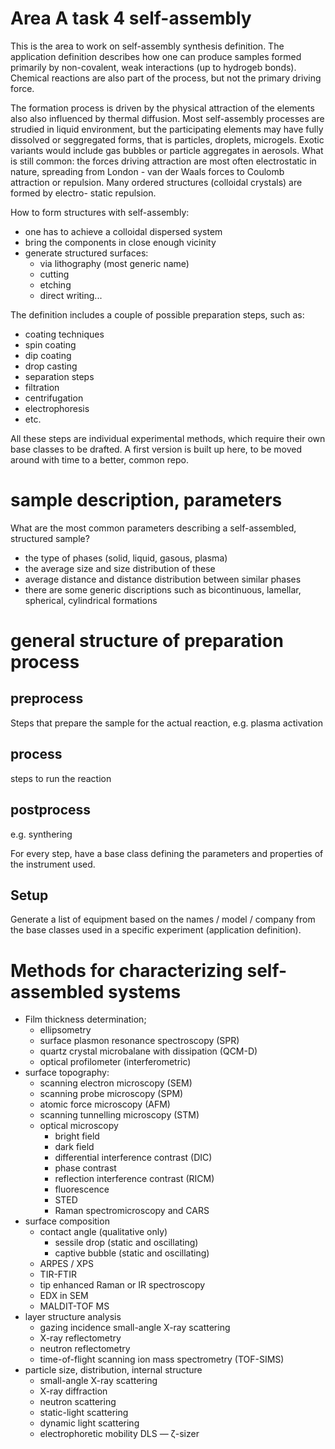 # Area A task 4 self-assembly
This is the area to work on self-assembly synthesis definition.
The application definition describes how one can produce samples
formed primarily by non-covalent, weak interactions (up to
hydrogeb bonds). Chemical reactions are also part of the process,
but not the primary driving force.

The formation process is driven by the physical attraction of the elements also
also influenced by thermal diffusion. Most self-assembly processes are strudied
in liquid environment, but the participating elements may have fully dissolved
or seggregated forms, that is particles, droplets, microgels. Exotic variants
would include gas bubbles or particle aggregates in aerosols.
What is still common: the forces driving attraction are most often electrostatic
in nature, spreading from London - van der Waals forces to Coulomb attraction or
repulsion. Many ordered structures (colloidal crystals) are formed by electro-
static repulsion.

How to form structures with self-assembly:
- one has to achieve a colloidal dispersed system
- bring the components in close enough vicinity
- generate structured surfaces:
  - via lithography (most generic name)
  - cutting
  - etching
  - direct writing...

The definition includes a couple of possible preparation steps, such as:
* coating techniques
 * spin coating
 * dip coating
 * drop casting
* separation steps
 * filtration
 * centrifugation
 * electrophoresis
* etc.

All these steps are individual experimental methods, which require
their own base classes to be drafted.
A first version is built up here, to be moved around with time to
a better, common repo.

# sample description, parameters
What are the most common parameters describing a self-assembled, structured sample?
- the type of phases (solid, liquid, gasous, plasma)
- the average size and size distribution of these
- average distance and distance distribution between similar phases
- there are some generic discriptions such as bicontinuous, lamellar, spherical, cylindrical formations

# general structure of preparation process
## preprocess
Steps that prepare the sample for the actual reaction, e.g. plasma activation

## process
steps to run the reaction

## postprocess
e.g. synthering

For every step, have a base class defining the parameters and properties of the instrument used.

## Setup
Generate a list of equipment based on the names / model / company from the base classes used
in a specific experiment (application definition).

# Methods for characterizing self-assembled systems
- Film thickness determination;
  - ellipsometry
  - surface plasmon resonance spectroscopy (SPR)
  - quartz crystal microbalane with dissipation (QCM-D)
  - optical profilometer (interferometric)
- surface topography:
  - scanning electron microscopy (SEM)
  - scanning probe microscopy (SPM)
  - atomic force microscopy (AFM)
  - scanning tunnelling microscopy (STM)
  - optical microscopy
    - bright field
    - dark field
    - differential interference contrast (DIC)
    - phase contrast
    - reflection interference contrast (RICM)
    - fluorescence
    - STED
    - Raman spectromicroscopy and CARS
- surface composition
  - contact angle (qualitative only)
    - sessile drop (static and oscillating)
    - captive bubble (static and oscillating)
  - ARPES / XPS
  - TIR-FTIR
  - tip enhanced Raman or IR spectroscopy
  - EDX in SEM
  - MALDIT-TOF MS
- layer structure analysis
  - gazing incidence small-angle X-ray scattering
  - X-ray reflectometry
  - neutron reflectometry
  - time-of-flight scanning ion mass spectrometry (TOF-SIMS)
- particle size, distribution, internal structure
  - small-angle X-ray scattering
  - X-ray diffraction
  - neutron scattering
  - static-light scattering
  - dynamic light scattering
  - electrophoretic mobility DLS — ζ-sizer
